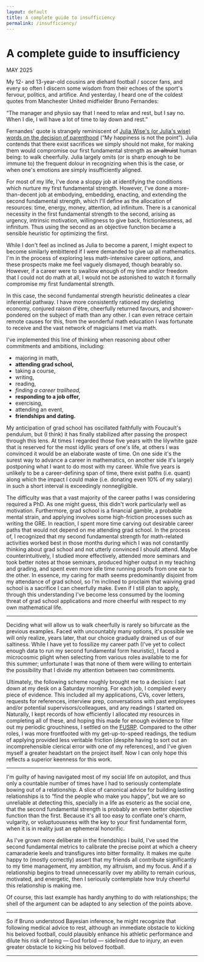 ```yaml
---
layout: default
title: A complete guide to insufficiency
permalink: /insufficiency/
---
```


# A complete guide to insufficiency

<p class="date">MAY 2025</p>

My 12- and 13-year-old cousins are diehard football / soccer fans, and every so often I discern some wisdom from their echoes of the sport's fervour, politics, and artifice. And yesterday, I heard one of the coldest quotes from Manchester United midfielder Bruno Fernandes:

<p class="narrow">
    “The manager and physio say that I need to relax and rest, but I say no. When I die, I will have a lot of time to lay down and rest.”
</p>

Fernandes' quote is strangely reminiscent of [Julia Wise's (or Julia's wise) words on the decision of parenthood](http://www.givinggladly.com/2013/06/cheerfully.html) (“My happiness is not the point”). Julia contends that there exist sacrifices we simply should not make, for making them would compromise our first fundamental strength as a~~n altruist~~ human being: to walk cheerfully. Julia largely omits (or is sharp enough to be immune to) the frequent dolour in recognizing when this is the case, or when one's emotions are simply insufficiently aligned.

For most of my life, I've done a sloppy job at identifying the conditions which nurture my first fundamental strength. However, I've done a more-than-decent job at embodying, embedding, enacting, and extending the second fundamental strength, which I'll define as the allocation of resources: time, energy, money, attention, ad infinitum. There is a canonical necessity in the first fundamental strength to the second, arising as urgency, intrinsic motivation, willingness to give back, frictionlessness, ad infinitum. Thus using the second as an objective function became a sensible heuristic for optimizing the first.

While I don't feel as inclined as Julia to become a parent, I might expect to become similarly embittered if I were demanded to give up all mathematics. I'm in the process of exploring less math-intensive career options, and these prospects make me feel vaguely dismayed, though bearably so. However, if a career were to swallow enough of my time and/or freedom that I could not do math at all, I would not be astonished to watch it formally compromise my first fundamental strength.

In this case, the second fundamental strength heuristic delineates a clear inferential pathway. I have more consistently rationed my depleting economy, conjured raison d'être, cheerfully returned favours, and shower-pondered on the subject of math than any other. I can even retrace certain remote causes for this, from the wonderful math education I was fortunate to receive and the vast network of magicians I met via math.

I've implemented this line of thinking when reasoning about other commitments and ambitions, including:
* majoring in math,
* **attending grad school,**
* taking a course,
* writing,
* reading,
* *finding a career trailhead,*
* **responding to a job offer,**
* exercising,
* attending an event,
* **friendships and dating.**

My anticipation of grad school has oscillated faithfully with Foucault's pendulum, but (I think) it has finally stabilized after passing the prospect through this lens. At times I regarded those five years with the lilywhite gaze that is reserved for the most idyllic years of one's life, at others I was convinced it would be an elaborate waste of time. On one side it's the surest way to advance a career in mathematics, on another side it's largely postponing what I want to do most with my career. While five years is unlikely to be a career-defining span of time, there exist paths (i.e. quant) along which the impact I could make (i.e. donating even 10% of my salary) in such a short interval is exceedingly nonnegligible.

The difficulty was that a vast majority of the career paths I was considering required a PhD. As one might guess, this didn't work particularly well as motivation. Furthermore, grad school is a financial gamble, a probable mental strain, and applying involves some high-friction processes such as writing the GRE. In reaction, I spent more time carving out desirable career paths that would not depend on me attending grad school. In the process of, I recognized that my second fundamental strength for math-related activities worked best in those months during which I was not constantly thinking about grad school and not utterly convinced I should attend. Maybe counterintuitively, I studied more effectively, attended more seminars and took better notes at those seminars, produced higher output in my teaching and grading, and spent even more idle time running proofs from one ear to the other. In essence, my caring for math seems predominantly disjoint from my attendance of grad school, so I'm inclined to proclaim that waiving grad school is a sacrifice I can cheerfully make. Even if I still plan to apply, through this understanding I've become less consumed by the looming threat of grad school applications and more cheerful with respect to my own mathematical life.

---

Deciding what will allow us to walk cheerfully is rarely so bifurcate as the previous examples. Faced with uncountably many options, it's possible we will only realize, years later, that our choice gradually drained us of our saltiness. While I have yet to fossilize my career path (I've yet to collect enough data to run my second fundamental form heuristic), I faced a microcosmic plight when selecting from various roles available to me for this summer; unfortunate I was that none of them were willing to entertain the possibility that I divide my attention between two commitments.

Ultimately, the following scheme roughly brought me to a decision: I sat down at my desk on a Saturday morning. For each job, I compiled every piece of evidence. This included all my applications, CVs, cover letters, requests for references, interview prep, conversations with past employees and/or potential supervisors/colleagues, and any readings I started on. Naturally, I kept records of how efficiently I allocated my resources in completing all of these, and hoping this made for enough evidence to filter out my periodic grouchiness, I settled on the [FUSRP](http://www.fields.utoronto.ca/activities/25-26/2025-FUSRP). Compared to the other roles, I was more frontfooted with my get-up-to-speed readings, the tedium of applying provided less veritable friction (despite having to sort out an incomprehensible clerical error with one of my references), and I've given myself a greater headstart on the project itself. Now I can only hope this reflects a superior keenness for this work.

---

I'm guilty of having navigated most of my social life on autopilot, and thus only a countable number of times have I had to seriously contemplate bowing out of a relationship. A slice of canonical advice for building lasting relationships is to “find the people who make you happy”, but we are so unreliable at detecting this, specially in a life as esoteric as the social one, that the second fundamental strength is probably an even better objective function than the first. Because it's all too easy to conflate one's charm, vulgarity, or voluptuousness with the key to your first fundamental form, when it is in reality just an ephemeral honorific.

As I've grown more deliberate in the friendships I build, I've used the second fundamental metrics to calibrate the precise point at which a cheery camaraderie keels and transfigures into bitter formality. It makes me quite happy to (mostly correctly) assert that my friends all contribute significantly to my time management, my ambition, my altruism, and my focus. And if a relationship begins to tread unnecessarily over my ability to remain curious, motivated, and energetic, then I seriously contemplate how truly cheerful this relationship is making me.

Of course, this last example has hardly anything to do with relationships; the shell of the argument can be adapted to any selection of the points above.

---

So if Bruno understood Bayesian inference, he might recognize that following medical advice to rest, although an immediate obstacle to kicking his beloved football, could plausibly enhance his athletic performance and dilute his risk of being — God forbid — sidelined due to injury, an even greater obstacle to kicking his beloved football.

---
